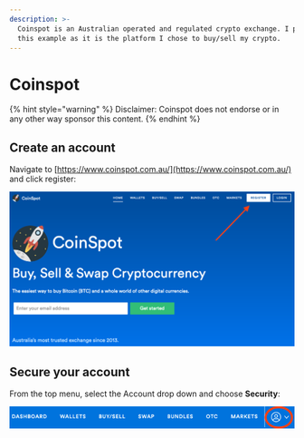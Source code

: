 ```yaml
---
description: >-
  Coinspot is an Australian operated and regulated crypto exchange. I provide
  this example as it is the platform I chose to buy/sell my crypto.
---
```


# Coinspot

{% hint style="warning" %}
Disclaimer: Coinspot does not endorse or in any other way sponsor this content.
{% endhint %}

## Create an account

Navigate to [https://www.coinspot.com.au/](https://www.coinspot.com.au/) and click register:

![](../.gitbook/assets/coinspot_splash.png)

## Secure your account

From the top menu, select the Account drop down and choose **Security**:

![](../.gitbook/assets/coinspot_menu.png)

